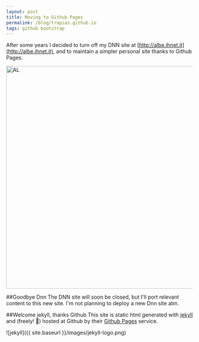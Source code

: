 ```yaml
---
layout: post
title: Moving to Github Pages
permalink: /blog/trapias.github.io
tags: github bootstrap
---
```


After some years I decided to turn off my DNN site at [http://albe.ihnet.it](http://albe.ihnet.it), and to maintain a simpler personal site thanks to Github Pages.

<img src="{{ site.baseurl }}/images/homeview.png" alt="AL" style="width:600px; max-width:100%;" />

##Goodbye Dnn
The DNN site will soon be closed, but I'll port relevant content to this new site.
I'm not planning to deploy a new Dnn site atm.

##Welcome jekyll, thanks Github 
This site is static html generated with [jekyll](http://jekyllrb.com/) and (freely! :beer:) hosted at Github by their [Github Pages](https://pages.github.com/) service.

![jekyll]({{ site.baseurl }}/images/jekyll-logo.png)
